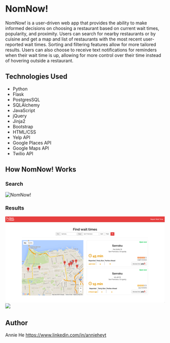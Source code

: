 # NomNow!
NomNow! is a user-driven web app that provides the ability to make informed decisions on choosing a restaurant based on current wait times, popularity, and proximity. Users can search for nearby restaurants or by cuisine and get a map and list of restaurants with the most recent user-reported wait times. Sorting and filtering features allow for more tailored results. Users can also choose to receive text notifications for reminders when their wait time is up, allowing for more control over their time instead of hovering outside a restaurant.

## Technologies Used
* Python
* Flask
* PostgresSQL
* SQLAlchemy
* JavaScript
* jQuery
* Jinja2
* Bootstrap
* HTML/CSS
* Yelp API
* Google Places API
* Google Maps API
* Twilio API

## How NomNow! Works
### Search
<img src="/static/img/nomnow_ss.png" alt="NomNow!">

### Results
<img src="/static/img/results_ss.png" alt="Results">
<img src="/static/img/results.gif">

## Author
Annie He 
https://www.linkedin.com/in/annieheyt